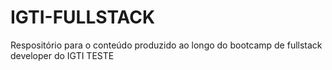 # IGTI-FULLSTACK

Respositório para o conteúdo produzido ao longo do bootcamp de fullstack developer do IGTI
TESTE
